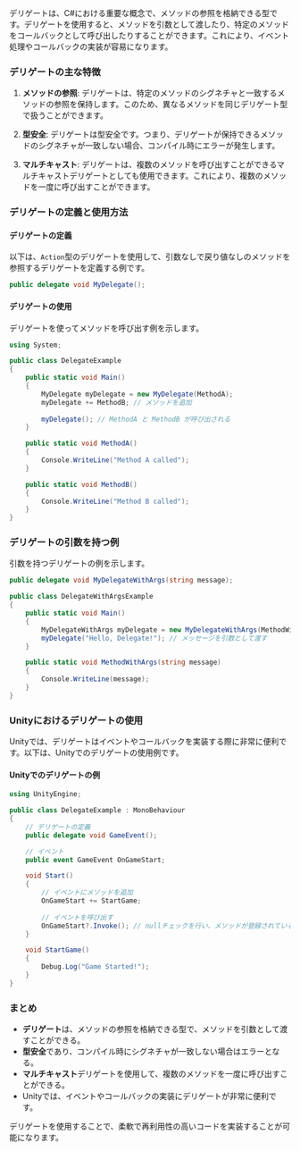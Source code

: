 デリゲートは、C#における重要な概念で、メソッドの参照を格納できる型です。デリゲートを使用すると、メソッドを引数として渡したり、特定のメソッドをコールバックとして呼び出したりすることができます。これにより、イベント処理やコールバックの実装が容易になります。

### デリゲートの主な特徴

1. **メソッドの参照**: デリゲートは、特定のメソッドのシグネチャと一致するメソッドの参照を保持します。このため、異なるメソッドを同じデリゲート型で扱うことができます。

2. **型安全**: デリゲートは型安全です。つまり、デリゲートが保持できるメソッドのシグネチャが一致しない場合、コンパイル時にエラーが発生します。

3. **マルチキャスト**: デリゲートは、複数のメソッドを呼び出すことができるマルチキャストデリゲートとしても使用できます。これにより、複数のメソッドを一度に呼び出すことができます。

### デリゲートの定義と使用方法

#### デリゲートの定義

以下は、`Action`型のデリゲートを使用して、引数なしで戻り値なしのメソッドを参照するデリゲートを定義する例です。

```csharp
public delegate void MyDelegate();
```

#### デリゲートの使用

デリゲートを使ってメソッドを呼び出す例を示します。

```csharp
using System;

public class DelegateExample
{
    public static void Main()
    {
        MyDelegate myDelegate = new MyDelegate(MethodA);
        myDelegate += MethodB; // メソッドを追加
        
        myDelegate(); // MethodA と MethodB が呼び出される
    }

    public static void MethodA()
    {
        Console.WriteLine("Method A called");
    }

    public static void MethodB()
    {
        Console.WriteLine("Method B called");
    }
}
```

### デリゲートの引数を持つ例

引数を持つデリゲートの例を示します。

```csharp
public delegate void MyDelegateWithArgs(string message);

public class DelegateWithArgsExample
{
    public static void Main()
    {
        MyDelegateWithArgs myDelegate = new MyDelegateWithArgs(MethodWithArgs);
        myDelegate("Hello, Delegate!"); // メッセージを引数として渡す
    }

    public static void MethodWithArgs(string message)
    {
        Console.WriteLine(message);
    }
}
```

### Unityにおけるデリゲートの使用

Unityでは、デリゲートはイベントやコールバックを実装する際に非常に便利です。以下は、Unityでのデリゲートの使用例です。

#### Unityでのデリゲートの例

```csharp
using UnityEngine;

public class DelegateExample : MonoBehaviour
{
    // デリゲートの定義
    public delegate void GameEvent();

    // イベント
    public event GameEvent OnGameStart;

    void Start()
    {
        // イベントにメソッドを追加
        OnGameStart += StartGame;
        
        // イベントを呼び出す
        OnGameStart?.Invoke(); // nullチェックを行い、メソッドが登録されている場合にのみ呼び出す
    }

    void StartGame()
    {
        Debug.Log("Game Started!");
    }
}
```

### まとめ

- **デリゲート**は、メソッドの参照を格納できる型で、メソッドを引数として渡すことができる。
- **型安全**であり、コンパイル時にシグネチャが一致しない場合はエラーとなる。
- **マルチキャスト**デリゲートを使用して、複数のメソッドを一度に呼び出すことができる。
- Unityでは、イベントやコールバックの実装にデリゲートが非常に便利です。

デリゲートを使用することで、柔軟で再利用性の高いコードを実装することが可能になります。